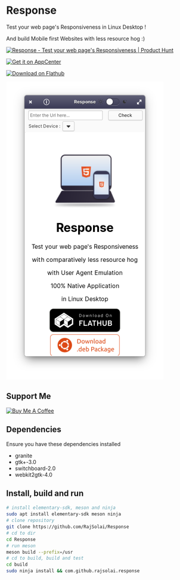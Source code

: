 # Response

Test your web page's Responsiveness in Linux Desktop ! <br>

And build Mobile first Websites with less resource hog :)

<a href="https://www.producthunt.com/posts/response-2?utm_source=badge-review&utm_medium=badge&utm_souce=badge-response-2#discussion-body" target="_blank"><img src="https://api.producthunt.com/widgets/embed-image/v1/review.svg?post_id=318284&theme=dark" alt="Response - Test your web page's Responsiveness | Product Hunt" style="width: 250px; height: 54px;" width="250" height="54" /></a>

[![Get it on AppCenter](https://appcenter.elementary.io/badge.svg)](https://appcenter.elementary.io/com.github.rajsolai.response)

<a href='https://flathub.org/apps/details/com.github.rajsolai.response'><img width='240' alt='Download on Flathub' src='https://flathub.org/assets/badges/flathub-badge-en.png'/></a>

![Main Screen on Response](./data/screenshots/app_normal_mobile.png "Main Screen of Response")

## Support Me

<a href="https://www.buymeacoffee.com/rajsolai" target="_blank"><img src="https://cdn.buymeacoffee.com/buttons/v2/default-yellow.png" alt="Buy Me A Coffee" style="width: 200px;" ></a>

## Dependencies

Ensure you have these dependencies installed

-   granite
-   gtk+-3.0
-   switchboard-2.0
-   webkit2gtk-4.0

## Install, build and run

```bash
# install elementary-sdk, meson and ninja
sudo apt install elementary-sdk meson ninja
# clone repository
git clone https://github.com/RajSolai/Response
# cd to dir
cd Response
# run meson
meson build --prefix=/usr
# cd to build, build and test
cd build
sudo ninja install && com.github.rajsolai.response
```
